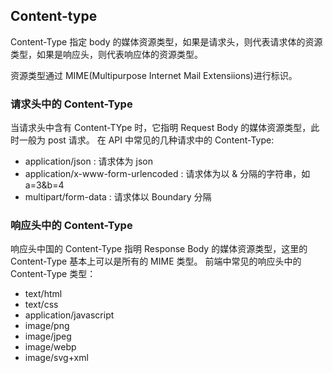## Content-type

Content-Type 指定 body 的媒体资源类型，如果是请求头，则代表请求体的资源类型，如果是响应头，则代表响应体的资源类型。

资源类型通过 MIME(Multipurpose Internet Mail Extensiions)进行标识。

### 请求头中的 Content-Type
当请求头中含有 Content-TYpe 时，它指明 Request Body 的媒体资源类型，此时一般为 post 请求。
在 API 中常见的几种请求中的 Content-Type:
  - application/json : 请求体为 json
  - application/x-www-form-urlencoded : 请求体为以 & 分隔的字符串，如 a=3&b=4
  - multipart/form-data : 请求体以 Boundary 分隔

### 响应头中的 Content-Type
响应头中国的 Content-Type 指明 Response Body 的媒体资源类型，这里的 Content-Type 基本上可以是所有的 MIME 类型。
前端中常见的响应头中的 Content-Type 类型：
  - text/html
  - text/css
  - application/javascript
  - image/png
  - image/jpeg
  - image/webp
  - image/svg+xml